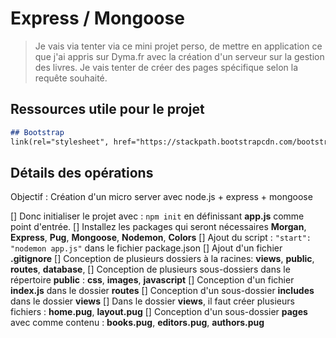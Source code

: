 # Express / Mongoose

> Je vais via tenter via ce mini projet perso, de mettre en application ce que j'ai appris sur Dyma.fr avec la création d'un serveur sur la gestion des livres.
> Je vais tenter de créer des pages spécifique selon la requête souhaité.

## Ressources utile pour le projet

```md
## Bootstrap
link(rel="stylesheet", href="https://stackpath.bootstrapcdn.com/bootstrap/4.4.1/css/bootstrap.min.css" integrity="sha384-Vkoo8x4CGsO3+Hhxv8T/Q5PaXtkKtu6ug5TOeNV6gBiFeWPGFN9MuhOf23Q9Ifjh" crossorigin="anonymous")


```

## Détails des opérations

Objectif : Création d'un micro server avec node.js + express + mongoose

[] Donc initialiser le projet avec : `npm init` en définissant **app.js** comme point d'entrée.
[] Installez les packages qui seront nécessaires **Morgan**, **Express**, **Pug**, **Mongoose**, **Nodemon**, **Colors**
[] Ajout du script : `"start": "nodemon app.js"` dans le fichier package.json
[] Ajout d'un fichier **.gitignore**
[] Conception de plusieurs dossiers à la racines: **views**, **public**, **routes**, **database**, 
[] Conception de plusieurs sous-dossiers dans le répertoire **public** : **css**, **images**, **javascript**
[] Conception d'un fichier **index.js** dans le dossier **routes**
[] Conception d'un sous-dossier **includes** dans le dossier **views**
[] Dans le dossier **views**, il faut créer plusieurs fichiers : **home.pug**, **layout.pug**
[] Conception d'un sous-dossier **pages** avec comme contenu : **books.pug**, **editors.pug**, **authors.pug**

